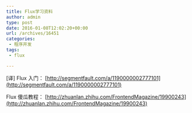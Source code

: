 ```yaml
---
title: Flux学习资料
author: admin
type: post
date: 2016-01-08T12:02:20+00:00
url: /archives/16451
categories:
 - 程序开发
tags:
 - flux

---
```

[译] Flux 入门： [http://segmentfault.com/a/1190000002777101](http://segmentfault.com/a/1190000002777101)

Flux 傻瓜教程： [http://zhuanlan.zhihu.com/FrontendMagazine/19900243](http://zhuanlan.zhihu.com/FrontendMagazine/19900243)